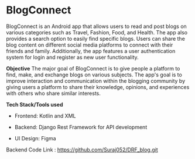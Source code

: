 # BlogConnect

BlogConnect is an Android app that allows users to read and post blogs on various categories such as Travel, Fashion, Food, and Health. The app also provides a search option to easily find specific blogs. Users can share the blog content on different social media platforms to connect with their friends and family. Additionally, the app features a user authentication system for login and register as new user functionality.

**Objective**
The major goal of BlogConnect is to give people a platform to find, make, and exchange blogs on various subjects. The app's goal is to improve interaction and communication within the blogging community by giving users a platform to share their knowledge, opinions, and experiences with others who share similar interests.

**Tech Stack/Tools used**
- Frontend: Kotlin and XML
* Backend: Django Rest Framework for API development
- UI Design: Figma


Backend Code Link : https://github.com/Suraj052/DRF_blog.git
